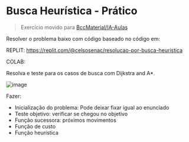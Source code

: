 # Busca Heurística - Prático

> Exercício movido para [BccMaterial/IA-Aulas](https://github.com/BccMaterial/IA-Aulas/tree/main/aula03)

Resolver o problema baixo com código baseado no código em:

REPLIT: https://replit.com/@celsosenac/resolucao-por-busca-heuristica

COLAB: 

Resolva e teste para os casos de busca com Dijkstra and A*.

![image](https://github.com/user-attachments/assets/01c9e5dd-a301-4a79-9f78-34cca16fa179)

Fazer:
- Inicialização do problema: Pode deixar fixar igual ao enunciado
- Teste objetivo: verificar se chegou no objetivo
- Função sucessora: próximos movimentos
- Função de custo
- Função heurística
